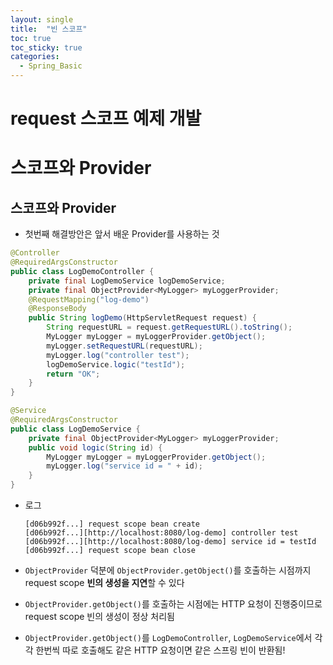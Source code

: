 ```yaml
---
layout: single
title:  "빈 스코프"
toc: true
toc_sticky: true
categories:
  - Spring_Basic
---
```


#  request 스코프 예제 개발

# 스코프와 Provider



## 스코프와 Provider

- 첫번째 해결방안은 앞서 배운 Provider를 사용하는 것

```java
@Controller
@RequiredArgsConstructor
public class LogDemoController {
    private final LogDemoService logDemoService;
    private final ObjectProvider<MyLogger> myLoggerProvider;
    @RequestMapping("log-demo")
    @ResponseBody
    public String logDemo(HttpServletRequest request) {
        String requestURL = request.getRequestURL().toString();
        MyLogger myLogger = myLoggerProvider.getObject();
        myLogger.setRequestURL(requestURL);
        myLogger.log("controller test");
        logDemoService.logic("testId");
        return "OK";
    }
}
```

```java
@Service
@RequiredArgsConstructor
public class LogDemoService {
    private final ObjectProvider<MyLogger> myLoggerProvider;
    public void logic(String id) {
        MyLogger myLogger = myLoggerProvider.getObject();
        myLogger.log("service id = " + id);
    }
}
```



- 로그

  ```
  [d06b992f...] request scope bean create
  [d06b992f...][http://localhost:8080/log-demo] controller test
  [d06b992f...][http://localhost:8080/log-demo] service id = testId
  [d06b992f...] request scope bean close
  ```

- `ObjectProvider` 덕분에 `ObjectProvider.getObject()`를 호출하는 시점까지 request scope **빈의 생성을 지연**할 수 있다

-  `ObjectProvider.getObject()`를 호출하는 시점에는 HTTP 요청이 진행중이므로 request scope 빈의 생성이 정상 처리됨

-  `ObjectProvider.getObject()`를 `LogDemoController`, `LogDemoService`에서 각각 한번씩 따로 호출해도 같은 HTTP 요청이면 같은 스프링 빈이 반환됨!
